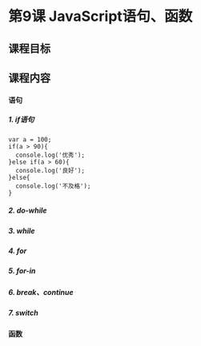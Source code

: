 # 第9课 JavaScript语句、函数
## 课程目标
## 课程内容
#### 语句
##### 1. if语句
    var a = 100;
    if(a > 90){
      console.log('优秀');
    }else if(a > 60){
      console.log('良好');
    }else{
      console.log('不及格');
    }
    
##### 2. do-while
##### 3. while
##### 4. for
##### 5. for-in
##### 6. break、continue
##### 7. switch
#### 函数 
